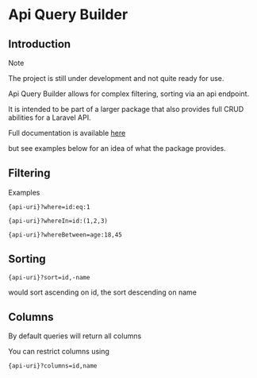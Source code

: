 # Api Query Builder #

## Introduction ##

Note 

The project is still under development and not quite ready for use.

Api Query Builder allows for complex filtering, sorting via an api endpoint.

It is intended to be part of a larger package that also provides full CRUD abilities for a Laravel API.

Full documentation is available [here](https://laravel-rest-api.readthedocs.io/en/latest/)

but see examples below for an idea of what the package provides.

## Filtering ##

Examples 

    {api-uri}?where=id:eq:1
    
    {api-uri}?whereIn=id:(1,2,3)
    
    {api-uri}?whereBetween=age:18,45
    
    
   
## Sorting ##

    {api-uri}?sort=id,-name

would sort ascending on id, the sort descending on name

## Columns ##

By default queries will return all columns 

You can restrict columns using 

    {api-uri}?columns=id,name
    
    